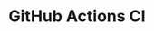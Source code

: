 # GitHub Actions CI

































































































































































































